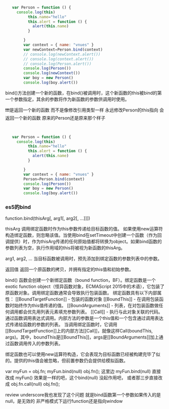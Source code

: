 ```javascript
   
   var Person = function () {
     console.log(this)
          this.name="hello"
          this.alert = function () {
            alert(this.name)
          }

        }
        var context = { name: "vnues" }
        var newContext=Person.bind(context)
        // console.log(newContext.alert())
        // console.log(context.alert())
        // console.log(Person.alert())
        console.log(Person())
        console.log(newContext())
        var boy = new Person()
        console.log(boy.alert())

```
bind()方法创建一个新的函数，在bind()被调用时，这个新函数的this被bind的第一个参数指定，其余的参数将作为新函数的参数供调用时使用。

❗️❗️❗️是返回一个新的函数 而不是像修改引用类型一样 永远修改Person的this指向
会返回一个新的函数 原来的Person还是原来那个样子


```javascript
  
   
   var Person = function () {
     console.log(this)
          this.name="hello"
          this.alert = function () {
            alert(this.name)
          }

        }
        var context = { name: "vnues" }
        Person=Person.bind(context)
        console.log(Person())
        var boy = new Person()
        console.log(boy.alert())

```




### es5的bind

function.bind(thisArg[, arg1[, arg2[, ...]]])

thisArg
调用绑定函数时作为this参数传递给目标函数的值。 如果使用new运算符构造绑定函数，则忽略该值。当使用bind在setTimeout中创建一个函数（作为回调提供）时，作为thisArg传递的任何原始值都将转换为object。如果bind函数的参数列表为空，执行作用域的this将被视为新函数的thisArg。

arg1, arg2, ...
当目标函数被调用时，预先添加到绑定函数的参数列表中的参数。

返回值
      返回一个原函数的拷贝，并拥有指定的this值和初始参数。

bind() 函数会创建一个新绑定函数（bound function，BF）。绑定函数是一个exotic function object（怪异函数对象，ECMAScript 2015中的术语），它包装了原函数对象。调用绑定函数通常会导致执行包装函数。
绑定函数具有以下内部属性：
[[BoundTargetFunction]] - 包装的函数对象
[[BoundThis]] - 在调用包装函数时始终作为this值传递的值。
[[BoundArguments]] - 列表，在对包装函数做任何调用都会优先用列表元素填充参数列表。
[[Call]] - 执行与此对象关联的代码。通过函数调用表达式调用。内部方法的参数是一个this值和一个包含通过调用表达式传递给函数的参数的列表。
当调用绑定函数时，它调用[[BoundTargetFunction]]上的内部方法[[Call]]，就像这样Call(boundThis, args)。其中，boundThis是[[BoundThis]]，args是[[BoundArguments]]加上通过函数调用传入的参数列表。

绑定函数也可以使用new运算符构造，它会表现为目标函数已经被构建完毕了似的。提供的this值会被忽略，但前置参数仍会提供给模拟函数。

var myFun = obj.fn; 
myFun.bind(null) 
obj.fn();
这里边
myFun.bind(null) 直接 改成 myFun() 效果是一样的吧，这个bind(null) 没起作用吧，
或者那三步直接改成
obj.fn.call(null) 
obj.fn(); 

review underscore我也发现了这个问题 就是bind函数第一个参数如果传入的是null，是无效的 非严格模式下运行function还是指向window